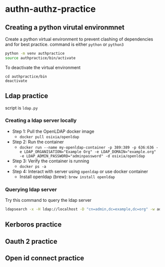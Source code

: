 # authn-authz-practice

## Creating a python virutal environmnet

Create a python virtual environment to prevent clashing of dependencies and for
best practice. command is either `python` or `python3`

```bash
python -m venv authpractice
source authpractice/bin/activate
```

To deactivate the virtual environment

```
cd authpractice/bin
deactivate
```

## Ldap practice

script is `ldap.py`

### Creating a ldap server locally

- Step 1: Pull the OpenLDAP docker image
  - `docker pull osixia/openldap`
- Step 2: Run the container
  - `docker run --name my-openldap-container -p 389:389 -p 636:636 -e LDAP_ORGANISATION="Example Org" -e LDAP_DOMAIN="example.org" -e LDAP_ADMIN_PASSWORD="adminpassword" -d osixia/openldap`
- Step 3: Verify the container is running
  - `docker ps -a`
- Step 4: Interact with server using `openldap` or use docker container
  - Install openldap (brew): `brew install openldap`

### Querying ldap server

Try this command to query the ldap server

```bash
ldapsearch -x -H ldap://localhost -D "cn=admin,dc=example,dc=org" -w adminpassword -b "dc=example,dc=org"
```

## Kerboros practice

## Oauth 2 practice

## Open id connect practice
